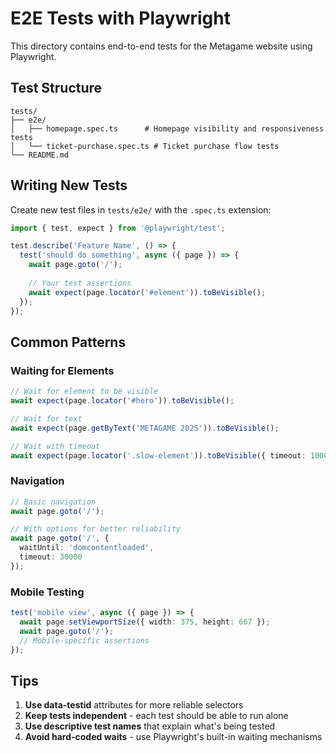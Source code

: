 # E2E Tests with Playwright

This directory contains end-to-end tests for the Metagame website using Playwright.

## Test Structure

```
tests/
├── e2e/
│   ├── homepage.spec.ts      # Homepage visibility and responsiveness tests
│   └── ticket-purchase.spec.ts # Ticket purchase flow tests
└── README.md
```

## Writing New Tests

Create new test files in `tests/e2e/` with the `.spec.ts` extension:

```typescript
import { test, expect } from '@playwright/test';

test.describe('Feature Name', () => {
  test('should do something', async ({ page }) => {
    await page.goto('/');
    
    // Your test assertions
    await expect(page.locator('#element')).toBeVisible();
  });
});
```

## Common Patterns

### Waiting for Elements
```typescript
// Wait for element to be visible
await expect(page.locator('#hero')).toBeVisible();

// Wait for text
await expect(page.getByText('METAGAME 2025')).toBeVisible();

// Wait with timeout
await expect(page.locator('.slow-element')).toBeVisible({ timeout: 10000 });
```

### Navigation
```typescript
// Basic navigation
await page.goto('/');

// With options for better reliability
await page.goto('/', { 
  waitUntil: 'domcontentloaded',
  timeout: 30000 
});
```

### Mobile Testing
```typescript
test('mobile view', async ({ page }) => {
  await page.setViewportSize({ width: 375, height: 667 });
  await page.goto('/');
  // Mobile-specific assertions
});
```

## Tips

1. **Use data-testid** attributes for more reliable selectors
2. **Keep tests independent** - each test should be able to run alone
3. **Use descriptive test names** that explain what's being tested
4. **Avoid hard-coded waits** - use Playwright's built-in waiting mechanisms 